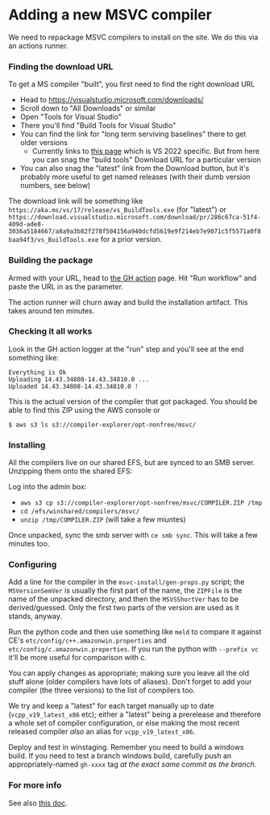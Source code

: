 # Adding a new MSVC compiler

We need to repackage MSVC compilers to install on the site. We do this via an actions runner.

### Finding the download URL

To get a MS compiler "built", you first need to find the right download URL

-   Head to https://visualstudio.microsoft.com/downloads/
-   Scroll down to "All Downloads" or similar
-   Open "Tools for Visual Studio"
-   There you'll find "Build Tools for Visual Studio"
-   You can find the link for "long term serviving baselines" there to get older versions
    -   Currently links to [this page](https://learn.microsoft.com/en-us/visualstudio/releases/2022/release-history#release-dates-and-build-numbers)
        which is VS 2022 specific. But from here you can snag the "build tools" Download URL for a particular version
-   You can also snag the "latest" link from the Download button, but it's probably more useful to get named releases (with their dumb version numbers, see below)

The download link will be something like `https://aka.ms/vs/17/release/vs_BuildTools.exe` (for "latest")
or `https://download.visualstudio.microsoft.com/download/pr/286c67ca-51f4-409d-ade8-3036a5184667/a8a9a3b82f278f504156a940dcfd5619e9f214eb7e9071c5f5571a0f8baa94f3/vs_BuildTools.exe` for a prior version.

### Building the package

Armed with your URL, head to [the GH action](https://github.com/compiler-explorer/infra/actions/workflows/package-ms-compiler.yaml) page. Hit "Run workflow"
and paste the URL in as the parameter.

The action runner will churn away and build the installation artifact. This takes around ten minutes.

### Checking it all works

Look in the GH action logger at the "run" step and you'll see at the end something like:

```
Everything is Ok
Uploading 14.43.34808-14.43.34810.0 ...
Uploaded 14.43.34808-14.43.34810.0 !
```

This is the actual version of the compiler that got packaged. You should be able to find this ZIP using the AWS console or

```
$ aws s3 ls s3://compiler-explorer/opt-nonfree/msvc/
```

### Installing

All the compilers live on our shared EFS, but are synced to an SMB server. Unzipping them onto the shared EFS:

Log into the admin box:

-   `aws s3 cp s3://compiler-explorer/opt-nonfree/msvc/COMPILER.ZIP /tmp`
-   `cd /efs/winshared/compilers/msvc/`
-   `unzip /tmp/COMPILER.ZIP` (will take a few miuntes)

Once unpacked, sync the smb server with `ce smb sync`. This will take a few minutes too.

### Configuring

Add a line for the compiler in the `msvc-install/gen-props.py` script; the `MSVersionSemVer` is usually the first part of the name, the `ZIPFile` is the name
of the unpacked directory, and then the `MSVSShortVer` has to be derived/guessed. Only the first two parts of the version are used as it stands, anyway.

Run the python code and then use something like `meld` to compare it against CE's `etc/config/c++.amazonwin.properties` and `etc/config/c.amazonwin.properties`.
If you run the python with `--prefix vc` it'll be more useful for comparison with c.

You can apply changes as appropriate; making sure you leave all the old stuff alone (older compilers have lots of aliases). Don't forget to add your compiler (the three versions) to the list of compilers too.

We try and keep a "latest" for each target manually up to date (`vcpp_v19_latest_x86` etc); either a "latest" being a prerelease and therefore a whole set of
compiler configuration, or else making the most recent released compiler _also_ an alias for `vcpp_v19_latest_x86`.

Deploy and test in winstaging. Remember you need to build a windows build. If you need to test a branch windows build, carefully push an appropriately-named `gh-xxxx` tag _at the exact same commit as the branch_.

### For more info

See also [this doc](installing_compilers.md).
